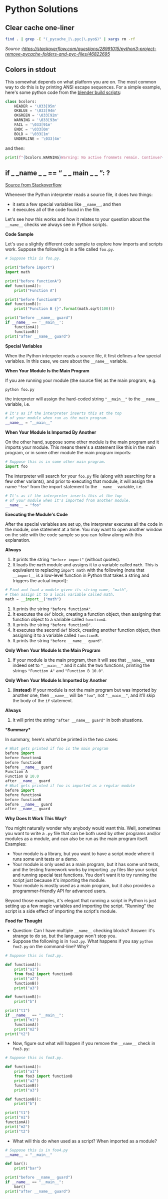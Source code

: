 # Python Solutions

## Clear cache one-liner

```sh
find . | grep -E "(_pycache_|\.pyc|\.pyo$)" | xargs rm -rf
```

*Source :https://stackoverflow.com/questions/28991015/python3-project-remove-pycache-folders-and-pyc-files/46822695*

## Colors in stdout

This somewhat depends on what platform you are on. The most common way to do this is by printing ANSI escape sequences. For a simple example, here's some python code from the [blender build scripts](https://svn.blender.org/svnroot/bf-blender/trunk/blender/build_files/scons/tools/bcolors.py):

```python
class bcolors:
    HEADER = '\033[95m'
    OKBLUE = '\033[94m'
    OKGREEN = '\033[92m'
    WARNING = '\033[93m'
    FAIL = '\033[91m'
    ENDC = '\033[0m'
    BOLD = '\033[1m'
    UNDERLINE = '\033[4m'
```

and then:

```python
print(f"{bcolors.WARNING}Warning: No active frommets remain. Continue?{bcolors.ENDC}")
```

## if _ _name _ _ == “ _ _ main _ _ ”: ?

[Source from Stackoverflow](https://stackoverflow.com/questions/419163/what-does-if-name-main-do)

Whenever the Python interpreter reads a source file, it does two things:

- it sets a few special variables like `__name__`, and then
- it executes all of the code found in the file.

Let's see how this works and how it relates to your question about the `__name__` checks we always see in Python scripts.

**Code Sample**

Let's use a slightly different code sample to explore how imports and scripts work. Suppose the following is in a file called `foo.py`.

```python
# Suppose this is foo.py.

print("before import")
import math

print("before functionA")
def functionA():
    print("Function A")

print("before functionB")
def functionB():
    print("Function B {}".format(math.sqrt(100)))

print("before __name__ guard")
if __name__ == '__main__':
    functionA()
    functionB()
print("after __name__ guard")
```

**Special Variables**

When the Python interpeter reads a source file, it first defines a few special variables. In this case, we care about the `__name__` variable.

**When Your Module Is the Main Program**

If you are running your module (the source file) as the main program, e.g.

```bash
python foo.py
```

the interpreter will assign the hard-coded string `"__main__"` to the `__name__` variable, i.e.

```python
# It's as if the interpreter inserts this at the top
# of your module when run as the main program.
__name__ = "__main__" 
```

**When Your Module Is Imported By Another**

On the other hand, suppose some other module is the main program and it imports your module. This means there's a statement like this in the main program, or in some other module the main program imports:

```python
# Suppose this is in some other main program.
import foo
```

The interpreter will search for your `foo.py` file (along with searching for a few other variants), and prior to executing that module, it will assign the name `"foo"` from the import statement to the `__name__` variable, i.e.

```python
# It's as if the interpreter inserts this at the top
# of your module when it's imported from another module.
__name__ = "foo"
```

**Executing the Module's Code**

After the special variables are set up, the interpreter executes all the code in the module, one statement at a time. You may want to open another window on the side with the code sample so you can follow along with this explanation.

**Always**

1. It prints the string `"before import"` (without quotes).
2. It loads the `math` module and assigns it to a variable called `math`. This is equivalent to replacing `import math` with the following (note that `__import__` is a low-level function in Python that takes a string and triggers the actual import):

```python
# Find and load a module given its string name, "math",
# then assign it to a local variable called math.
math = __import__("math")
```

1. It prints the string `"before functionA"`.
2. It executes the `def` block, creating a function object, then assigning that function object to a variable called `functionA`.
3. It prints the string `"before functionB"`.
4. It executes the second `def` block, creating another function object, then assigning it to a variable called `functionB`.
5. It prints the string `"before __name__ guard"`.

**Only When Your Module Is the Main Program**

1. If your module is the main program, then it will see that `__name__` was indeed set to `"__main__"` and it calls the two functions, printing the strings `"Function A"` and `"Function B 10.0"`.

**Only When Your Module Is Imported by Another**

1. (**instead**) If your module is not the main program but was imported by another one, then `__name__` will be `"foo"`, not `"__main__"`, and it'll skip the body of the `if` statement.

**Always**

1. It will print the string `"after __name__ guard"` in both situations.

***Summary\***

In summary, here's what'd be printed in the two cases:

```python
# What gets printed if foo is the main program
before import
before functionA
before functionB
before __name__ guard
Function A
Function B 10.0
after __name__ guard
# What gets printed if foo is imported as a regular module
before import
before functionA
before functionB
before __name__ guard
after __name__ guard
```

**Why Does It Work This Way?**

You might naturally wonder why anybody would want this. Well, sometimes you want to write a `.py` file that can be both used by other programs and/or modules as a module, and can also be run as the main program itself. Examples:

- Your module is a library, but you want to have a script mode where it runs some unit tests or a demo.
- Your module is only used as a main program, but it has some unit tests, and the testing framework works by importing `.py` files like your script and running special test functions. You don't want it to try running the script just because it's importing the module.
- Your module is mostly used as a main program, but it also provides a programmer-friendly API for advanced users.

Beyond those examples, it's elegant that running a script in Python is just setting up a few magic variables and importing the script. "Running" the script is a side effect of importing the script's module.

**Food for Thought**

- Question: Can I have multiple `__name__` checking blocks? Answer: it's strange to do so, but the language won't stop you.
- Suppose the following is in `foo2.py`. What happens if you say `python foo2.py` on the command-line? Why?

```python
# Suppose this is foo2.py.

def functionA():
    print("a1")
    from foo2 import functionB
    print("a2")
    functionB()
    print("a3")

def functionB():
    print("b")

print("t1")
if __name__ == "__main__":
    print("m1")
    functionA()
    print("m2")
print("t2")
```

- Now, figure out what will happen if you remove the `__name__` check in `foo3.py`:

```python
# Suppose this is foo3.py.

def functionA():
    print("a1")
    from foo3 import functionB
    print("a2")
    functionB()
    print("a3")

def functionB():
    print("b")

print("t1")
print("m1")
functionA()
print("m2")
print("t2")
```

- What will this do when used as a script? When imported as a module?

```python
# Suppose this is in foo4.py
__name__ = "__main__"

def bar():
    print("bar")

print("before __name__ guard")
if __name__ == "__main__":
    bar()
print("after __name__ guard")
```

